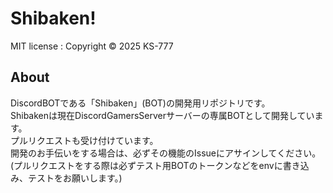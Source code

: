 # Shibaken!
MIT license : Copyright © 2025 KS-777  
## About
DiscordBOTである「Shibaken」(BOT)の開発用リポジトリです。  
Shibakenは現在DiscordGamersServerサーバーの専属BOTとして開発しています。   
プルリクエストも受け付けています。  
開発のお手伝いをする場合は、必ずその機能のIssueにアサインしてください。  
(プルリクエストをする際は必ずテスト用BOTのトークンなどをenvに書き込み、テストをお願いします。)